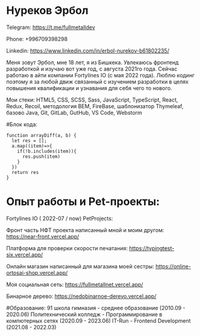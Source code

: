 # Нуреков Эрбол


Telegram: https://t.me/fullmetalldev

Phone: +996709398298

Linkedin: https://www.linkedin.com/in/erbol-nurekov-b61802235/

Меня зовут Эрбол, мне 18 лет, я из Бишкека. Увлекаюсь фронтенд разработкой и изучаю вот уже год, с августа 2021го года. 
Сейчас работаю в айти компании Fortylines IO (с мая 2022 года). Люблю кодинг поэтому я за любой движ связанный с изучением разработки в целях 
повышения квалификации и узнавания для себя чего то нового.

Мои стеки: HTML5, CSS, SCSS, Sass, JavaScript, TypeScript, React, Redux, Recoil, методология BEM, 
FireBase, шаблонизатор Thymeleaf, базово Java, Git, GitLab, GutHub, VS Code, Webstorm

#Блок кода:
```
function arrayDiff(a, b) {
  let res = [];
  a.map((item)=>{
    if(!b.includes(item)){
      res.push(item)
    }
  })
  return res
}
```

# Опыт работы и Pet-проекты:
Fortylines IO ( 2022-07 / now)
PetProjects:

Фронт часть НФТ проекта написанный мной и моим другом:
https://near-front.vercel.app/ 

Платформа для проверки скорости печатания:
https://typingtest-six.vercel.app/ 

Онлайн магазин написанный для магазина моей сестры:
https://online-ortosai-shop.vercel.app/ 

Моя социальная сеть:
https://fullmetallnet.vercel.app/

Бинарное дерево:
https://nedobinarnoe-derevo.vercel.app/


#Образование:
91 школа гимназия - среднее образование (2010.09 - 2020.06)
Политехнический колледж - Программирование в компютерных сетях (2020.09 - 2023.06)
IT-Run - Frontend Development (2021.08 - 2022.03)


